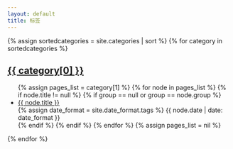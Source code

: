 ```yaml
---
layout: default
title: 标签
---
```


<div class="well article">
{% assign sortedcategories = site.categories | sort %}
{% for category in sortedcategories %}
    <a id="{{ category[0] }}" style="position: relative; top: -50px"></a>
    <h2><a href="{{ site.baseurl }}/categories.html#{{ category[0] }}">{{ category[0] }}</a></h2>
    <ul>
        {% assign pages_list = category[1] %}
        {% for node in pages_list %}
            {% if node.title != null %}
            {% if group == null or group == node.group %}
                <li>
                    <div class="col-md-10" style="margin: 0; padding: 0">
                        <a href="{{ site.baseurl}}{{ node.url }}"> {{ node.title }}</a>
                    </div>
                    <div class="col-md-2" style="margin: 0; padding: 0">
                        <span class="post-date">
                        {% assign date_format = site.date_format.tags %}
                        {{ node.date | date: date_format }}
                        </span>
                    </div>
                </li>
            {% endif %}
            {% endif %}
        {% endfor %}
        {% assign pages_list = nil %}
    </ul>
{% endfor %}    
</div>
